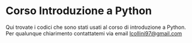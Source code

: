# Corso Introduzione a Python
Qui trovate i codici che sono stati usati al corso di introduzione a Python.
Per qualunque chiarimento contattatemi via email lcollini97@gmail.com
